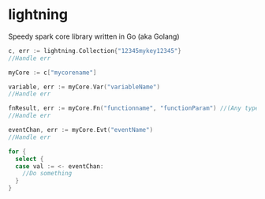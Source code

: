 lightning
=========

Speedy spark core library written in Go (aka Golang)

```Go
c, err := lightning.Collection{"12345mykey12345"}
//Handle err

myCore := c["mycorename"]

variable, err := myCore.Var("variableName")
//Handle err

fnResult, err := myCore.Fn("functionname", "functionParam") //(Any type for param. will be run through ftm.Sprint())
//Handle err

eventChan, err := myCore.Evt("eventName")
//Handle err

for {
  select {
  case val := <- eventChan:
    //Do something
  }
}

```

